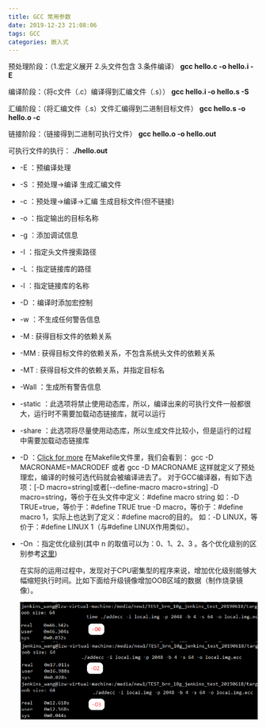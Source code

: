 ```yaml
---
title: GCC 常用参数
date: 2019-12-23 21:08:06
tags: GCC
categories: 嵌入式
---
```



预处理阶段：（1.宏定义展开  2.头文件包含  3.条件编译）
**gcc hello.c -o hello.i -E**

编译阶段：（将c文件（.c）编译得到汇编文件（.s））
**gcc hello.i -o hello.s -S**

汇编阶段：（将汇编文件（.s）文件汇编得到二进制目标文件）
**gcc hello.s -o hello.o -c**

链接阶段：（链接得到二进制可执行文件）
**gcc hello.o -o hello.out**

可执行文件的执行：
**./hello.out**



- -E ：预编译处理

- -S ：预处理->编译 生成汇编文件

- -c ：预处理->编译->汇编 生成目标文件(但不链接)

- -o ：指定输出的目标名称

- -g ：添加调试信息

- -I ：指定头文件搜索路径

- -L ：指定链接库的路径

- -l ：指定链接库的名称

- -D ：编译时添加宏控制

- -w ：不生成任何警告信息

- -M : 获得目标文件的依赖关系

- -MM : 获得目标文件的依赖关系，不包含系统头文件的依赖关系

- -MT : 获得目标文件的依赖关系，并指定目标名

- -Wall ：生成所有警告信息

- -static ：此选项将禁止使用动态库，所以，编译出来的可执行文件一般都很大，运行时不需要加载动态链接库，就可以运行  

- -share ：此选项将尽量使用动态库，所以生成文件比较小，但是运行的过程中需要加载动态链接库

- -D ：[Click for more](http://blog.csdn.net/maopig/article/details/7230311)
  在Makefile文件里，我们会看到：
  gcc -D MACRONAME=MACRODEF 或者 gcc -D MACRONAME 
  这样就定义了预处理宏，编译的时候可选代码就会被编译进去了。
  对于GCC编译器，有如下选项：[-D macro=string]或者[--define-macro macro=string]
  -D macro=string，等价于在头文件中定义：#define macro string
  如：-D TRUE=true，等价于：#define TRUE true 
  -D macro，等价于：#define macro 1，实际上也达到了定义：#define macro的目的。
  如：-D LINUX，等价于：#define LINUX 1（与#define LINUX作用类似）。
  ​

- -On ：指定优化级别(其中 n 的取值可以为：0、1、2、3 。各个优化级别的区别参考[这里](http://blog.csdn.net/qq_31108501/article/details/51842166))

  在实际的运用过程中，发现对于CPU密集型的程序来说，增加优化级别能够大幅缩短执行时间。比如下面给升级镜像增加OOB区域的数据（制作烧录镜像）。

  ![diff-Ox](https://raw.githubusercontent.com/zhangyaaoo/ImageBed/master/make/diff-Ox.png)

